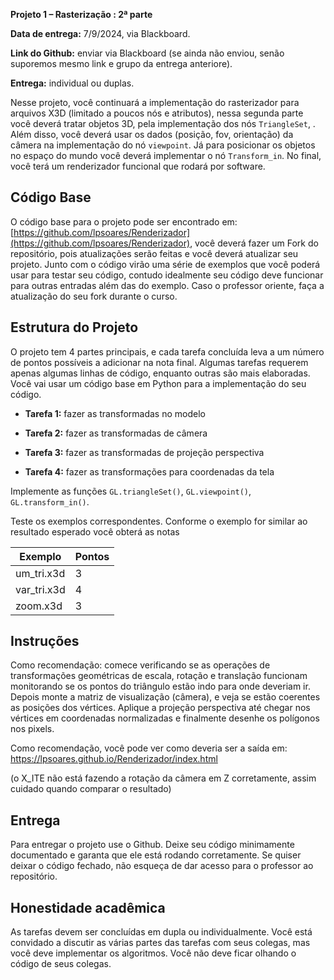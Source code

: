 
**Projeto 1 – Rasterização : 2ª parte**

**Data de entrega:** 7/9/2024, via Blackboard.

**Link do Github:** enviar via Blackboard (se ainda não enviou, senão suporemos mesmo link e grupo da entrega anteriore).

**Entrega:** individual ou duplas.

Nesse projeto, você continuará a implementação do rasterizador para arquivos X3D (limitado a poucos nós e atributos), nessa segunda parte você deverá tratar objetos 3D, pela implementação dos nós `TriangleSet`, . Além disso, você deverá usar os dados (posição, fov, orientação) da câmera na implementação do nó `viewpoint`. Já para posicionar os objetos no espaço do mundo você deverá implementar o nó `Transform_in`. No final, você terá um renderizador funcional que rodará por software.

## Código Base

O código base para o projeto pode ser encontrado em: [https://github.com/lpsoares/Renderizador](https://github.com/lpsoares/Renderizador), você deverá fazer um Fork do repositório, pois atualizações serão feitas e você deverá atualizar seu projeto. Junto com o código virão uma série de exemplos que você poderá usar para testar seu código, contudo idealmente seu código deve funcionar para outras entradas além das do exemplo. Caso o professor oriente, faça a atualização do seu fork durante o curso.


## Estrutura do Projeto

O projeto tem 4 partes principais, e cada tarefa concluída leva a um número de pontos possíveis a adicionar na nota final. Algumas tarefas requerem apenas algumas linhas de código, enquanto outras são mais elaboradas. Você vai usar um código base em Python para a implementação do seu código.

* **Tarefa 1:** fazer as transformadas no modelo

* **Tarefa 2:** fazer as transformadas de câmera

* **Tarefa 3:** fazer as transformadas de projeção perspectiva

* **Tarefa 4:** fazer as transformações para coordenadas da tela


Implemente as funções `GL.triangleSet()`, `GL.viewpoint()`, `GL.transform_in()`.

Teste os exemplos correspondentes. Conforme o exemplo for similar ao resultado esperado você obterá as notas 

| Exemplo         | Pontos |
|-----------------|--------|
| um_tri.x3d      | 3      |
| var_tri.x3d     | 4      |
| zoom.x3d        | 3      |

## Instruções

Como recomendação: comece verificando se as operações de transformações geométricas de escala, rotação e translação funcionam monitorando se os pontos do triângulo estão indo para onde deveriam ir. Depois monte a matriz de visualização (câmera), e veja se estão coerentes as posições dos vértices. Aplique a projeção perspectiva até chegar nos vértices em coordenadas normalizadas e finalmente desenhe os polígonos nos pixels. 

Como recomendação, você pode ver como deveria ser a saída em: https://lpsoares.github.io/Renderizador/index.html

(o X_ITE não está fazendo a rotação da câmera em Z corretamente, assim cuidado quando comparar o resultado)


## Entrega

Para entregar o projeto use o Github. Deixe seu código minimamente documentado e garanta que ele está rodando corretamente. Se quiser deixar o código fechado, não esqueça de dar acesso para o professor ao repositório.


## Honestidade acadêmica

As tarefas devem ser concluídas em dupla ou individualmente. Você está convidado a discutir as várias partes das tarefas com seus colegas, mas você deve implementar os algoritmos. Você não deve ficar olhando o código de seus colegas.
